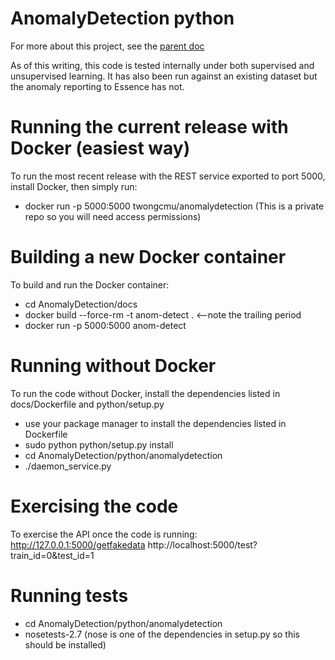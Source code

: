 AnomalyDetection python
=======================

For more about this project, see the [parent doc](https://github.com/twongCMU/AnomalyDetection)

As of this writing, this code is tested internally under both supervised and
unsupervised learning. It has also been run against an existing
dataset but the anomaly reporting to Essence has not.

# Running the current release with Docker (easiest way)
To run the most recent release with the REST service exported
to port 5000, install Docker, then simply run:
 * docker run -p 5000:5000 twongcmu/anomalydetection
(This is a private repo so you will need access permissions)

# Building a new Docker container 
To build and run the Docker container:
 * cd AnomalyDetection/docs
 * docker build --force-rm -t anom-detect .   <--note the trailing period
 * docker run -p 5000:5000 anom-detect

# Running without Docker
To run the code without Docker, install the dependencies listed
in docs/Dockerfile and python/setup.py
 * use your package manager to install the dependencies listed in Dockerfile
 * sudo python python/setup.py install
 * cd AnomalyDetection/python/anomalydetection
 * ./daemon_service.py

# Exercising the code
To exercise the API once the code is running:
http://127.0.0.1:5000/getfakedata
http://localhost:5000/test?train_id=0&test_id=1

# Running tests
 * cd AnomalyDetection/python/anomalydetection
 * nosetests-2.7 (nose is one of the dependencies in setup.py so this should be installed)




